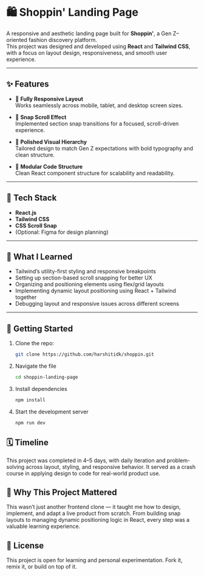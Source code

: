 # 🛍️ Shoppin' Landing Page

A responsive and aesthetic landing page built for **Shoppin'**, a Gen Z–oriented fashion discovery platform.  
This project was designed and developed using **React** and **Tailwind CSS**, with a focus on layout design, responsiveness, and smooth user experience.

---

## ✨ Features

- 📱 **Fully Responsive Layout**  
  Works seamlessly across mobile, tablet, and desktop screen sizes.

- 🎯 **Snap Scroll Effect**  
  Implemented section snap transitions for a focused, scroll-driven experience.

- 🎨 **Polished Visual Hierarchy**  
  Tailored design to match Gen Z expectations with bold typography and clean structure.

- 🔧 **Modular Code Structure**  
  Clean React component structure for scalability and readability.

---

## 🔧 Tech Stack

- **React.js**
- **Tailwind CSS**
- **CSS Scroll Snap**
- (Optional: Figma for design planning)

---

## 🧠 What I Learned

- Tailwind’s utility-first styling and responsive breakpoints
- Setting up section-based scroll snapping for better UX
- Organizing and positioning elements using flex/grid layouts
- Implementing dynamic layout positioning using React + Tailwind together
- Debugging layout and responsive issues across different screens

---

## 🚀 Getting Started

1. Clone the repo:
   ```bash
   git clone https://github.com/harshitidk/shoppin.git

2. Navigate the file
   ```bash
   cd shoppin-landing-page
   
4. Install dependencies
   ```bash
   npm install

5. Start the development server
   ```bash
   npm run dev

## 🗓️ Timeline 
This project was completed in 4–5 days, with daily iteration and problem-solving across layout, styling, and responsive behavior. It served as a crash course in applying design to code for real-world product use.

## 🙌 Why This Project Mattered 
This wasn’t just another frontend clone — it taught me how to design, implement, and adapt a live product from scratch.
From building snap layouts to managing dynamic positioning logic in React, every step was a valuable learning experience.

## 📎 License
This project is open for learning and personal experimentation. Fork it, remix it, or build on top of it.




